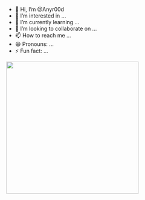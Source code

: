 - 👋 Hi, I’m @Anyr00d
- 👀 I’m interested in ...
- 🌱 I’m currently learning ...
- 💞️ I’m looking to collaborate on ...
- 📫 How to reach me ...
- 😄 Pronouns: ...
- ⚡ Fun fact: ...

<!---
Anyr00d/Anyr00d is a ✨ special ✨ repository because its `README.md` (this file) appears on your GitHub profile.
You can click the Preview link to take a look at your changes.
--->

<p>
  <img src="https://api.vaunt.dev/v1/github/entities/Anyr00d/achievements?format=svg&limit=3" width="350" />
</p>
